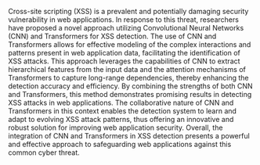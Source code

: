 Cross-site scripting (XSS) is a prevalent and potentially damaging security vulnerability in
web applications. In response to this threat, researchers have proposed a novel approach
utilizing Convolutional Neural Networks (CNN) and Transformers for XSS detection. The
use of CNN and Transformers allows for effective modeling of the complex interactions
and patterns present in web application data, facilitating the identification of XSS attacks.
This approach leverages the capabilities of CNN to extract hierarchical features from the
input data and the attention mechanisms of Transformers to capture long-range
dependencies, thereby enhancing the detection accuracy and efficiency. By combining the
strengths of both CNN and Transformers, this method demonstrates promising results in
detecting XSS attacks in web applications. The collaborative nature of CNN and
Transformers in this context enables the detection system to learn and adapt to evolving
XSS attack patterns, thus offering an innovative and robust solution for improving web
application security. Overall, the integration of CNN and Transformers in XSS detection
presents a powerful and effective approach to safeguarding web applications against this
common cyber threat.
